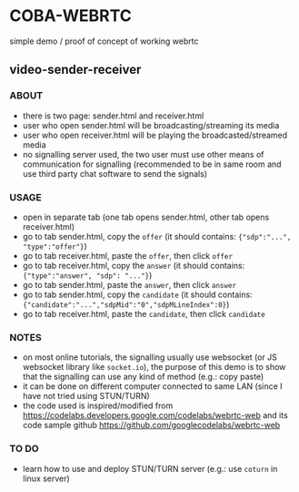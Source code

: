 # COBA-WEBRTC

simple demo / proof of concept of working webrtc

## video-sender-receiver

### ABOUT
- there is two page: sender.html and receiver.html
- user who open sender.html will be broadcasting/streaming its media
- user who open receiver.html will be playing the broadcasted/streamed media
- no signalling server used, the two user must use other means of communication for signalling (recommended to be in same room and use third party chat software to send the signals) 

### USAGE
- open in separate tab (one tab opens sender.html, other tab opens receiver.html)
- go to tab sender.html, copy the ```offer``` (it should contains: ```{"sdp":"...", "type":"offer"}```)
- go to tab receiver.html, paste the ```offer```, then click ```offer```
- go to tab receiver.html, copy the ```answer``` (it should contains: ```{"type":"answer", "sdp": "..."}```)
- go to tab sender.html, paste the ```answer```, then click ```answer```
- go to tab sender.html, copy the ```candidate``` (it should contains: ```{"candidate":"...","sdpMid":"0","sdpMLineIndex":0}```)
- go to tab receiver.html, paste the ```candidate```, then click ```candidate```

### NOTES
- on most online tutorials, the signalling usually use websocket (or JS websocket library like ```socket.io```), the purpose of this demo is to show that the signalling can use any kind of method (e.g.: copy paste)
- it can be done on different computer connected to same LAN (since I have not tried using STUN/TURN)
- the code used is inspired/modified from https://codelabs.developers.google.com/codelabs/webrtc-web and its code sample github https://github.com/googlecodelabs/webrtc-web

### TO DO
- learn how to use and deploy STUN/TURN server (e.g.: use ```coturn``` in linux server)

